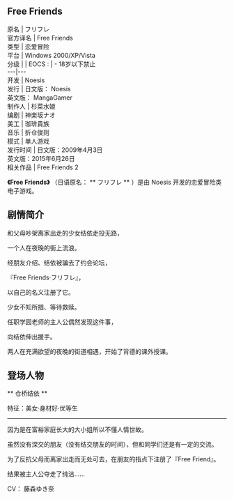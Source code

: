 Free Friends  
---  
原名  |  フリフレ   
官方译名  |  Free Friends   
类型  |  恋爱冒险   
平台  |  Windows 2000/XP/Vista   
分级  |  |  EOCS  :  |  \- 18岁以下禁止   
---|---  
开发  |  Noesis   
发行  |  日文版：  Noesis    
英文版：  MangaGamer  
制作人  |  杉菜水姬   
编剧  |  神楽坂ナオ   
美工  |  珈琲貴族   
音乐  |  折仓俊则   
模式  |  单人游戏   
发行时间  |  日文版：2009年4月3日   
英文版：2015年6月26日  
相关作品  |  Free Friends 2   
  
**《Free Friends》** （日语原名： ** フリフレ  ** ）是由  Noesis  开发的恋爱冒险类电子游戏。

##  剧情简介

和父母吵架离家出走的少女结依走投无路，

一个人在夜晚的街上流浪。

经朋友介绍、结依被骗去了约会论坛，

『Free Friends·フリフレ』，

以自己的名义注册了它。

少女不知所措、等待救赎。

任职学园老师的主人公偶然发现这件事，

向结依伸出援手。

两人在充满欲望的夜晚的街道相遇，开始了背德的课外授课。

##  登场人物

** 仓桥结依  **

特征：美女·身材好·优等生

* * *

因为是在富裕家庭长大的大小姐所以不懂人情世故。

虽然没有深交的朋友（没有结交朋友的时间），但和同学们还是有一定的交流。

为了反抗父母而离家出走而无处可去，在朋友的指点下注册了『Free Friend』。

结果被主人公夺走了纯洁……

CV：  藤森ゆき奈